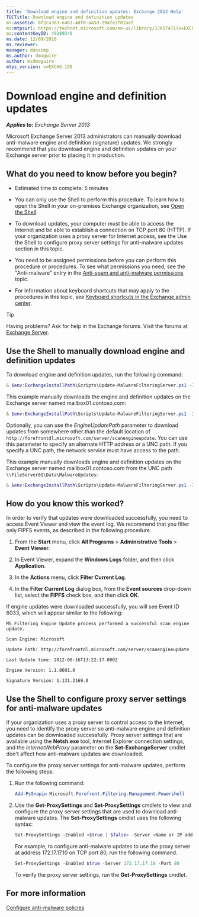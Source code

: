 ```yaml
---
title: 'Download engine and definition updates: Exchange 2013 Help'
TOCTitle: Download engine and definition updates
ms:assetid: 8f2ca383-e463-4df0-aa5d-29afe2f81aaf
ms:mtpsurl: https://technet.microsoft.com/en-us/library/JJ657471(v=EXCHG.150)
ms:contentKeyID: 49289349
ms.date: 12/09/2016
ms.reviewer: 
manager: dansimp
ms.author: dmaguire
author: msdmaguire
mtps_version: v=EXCHG.150
---
```


# Download engine and definition updates

_**Applies to:** Exchange Server 2013_

Microsoft Exchange Server 2013 administrators can manually download anti-malware engine and definition (signature) updates. We strongly recommend that you download engine and definition updates on your Exchange server prior to placing it in production.

## What do you need to know before you begin?

- Estimated time to complete: 5 minutes

- You can only use the Shell to perform this procedure. To learn how to open the Shell in your on-premises Exchange organization, see [Open the Shell](https://technet.microsoft.com/en-us/library/dd638134\(v=exchg.150\)).

- To download updates, your computer must be able to access the Internet and be able to establish a connection on TCP port 80 (HTTP). If your organization uses a proxy server for Internet access, see the Use the Shell to configure proxy server settings for anti-malware updates section in this topic.

- You need to be assigned permissions before you can perform this procedure or procedures. To see what permissions you need, see the "Anti-malware" entry in the [Anti-spam and anti-malware permissions](anti-spam-and-anti-malware-permissions-exchange-2013-help.md) topic.

- For information about keyboard shortcuts that may apply to the procedures in this topic, see [Keyboard shortcuts in the Exchange admin center](keyboard-shortcuts-in-the-exchange-admin-center-2013-help.md).

> [!TIP]
> Having problems? Ask for help in the Exchange forums. Visit the forums at [Exchange Server](https://go.microsoft.com/fwlink/p/?linkid=60612).

## Use the Shell to manually download engine and definition updates

To download engine and definition updates, run the following command:

```powershell
& $env:ExchangeInstallPath\Scripts\Update-MalwareFilteringServer.ps1 -Identity <FQDN of server>
```

This example manually downloads the engine and definition updates on the Exchange server named mailbox01.contoso.com:

```powershell
& $env:ExchangeInstallPath\Scripts\Update-MalwareFilteringServer.ps1 -Identity mailbox01.contoso.com
```

Optionally, you can use the *EngineUpdatePath* parameter to download updates from somewhere other than the default location of `http://forefrontdl.microsoft.com/server/scanengineupdate`. You can use this parameter to specify an alternate HTTP address or a UNC path. If you specify a UNC path, the network service must have access to the path.

This example manually downloads engine and definition updates on the Exchange server named mailbox01.contoso.com from the UNC path `\\FileServer01\Data\MalwareUpdates`:

```powershell
& $env:ExchangeInstallPath\Scripts\Update-MalwareFilteringServer.ps1 -Identity mailbox01.contoso.com -EngineUpdatePath \\FileServer01\Data\MalwareUpdates
```

## How do you know this worked?

In order to verify that updates were downloaded successfully, you need to access Event Viewer and view the event log. We recommend that you filter only FIPFS events, as described in the following procedure.

1. From the **Start** menu, click **All Programs** \> **Administrative Tools** \> **Event Viewer**.

2. In Event Viewer, expand the **Windows Logs** folder, and then click **Application**.

3. In the **Actions** menu, click **Filter Current Log**.

4. In the **Filter Current Log** dialog box, from the **Event sources** drop-down list, select the **FIPFS** check box, and then click **OK**.

If engine updates were downloaded successfully, you will see Event ID 6033, which will appear similar to the following:

`MS Filtering Engine Update process performed a successful scan engine update.`

`Scan Engine: Microsoft`

`Update Path: http://forefrontdl.microsoft.com/server/scanengineupdate`

`Last Update time: ‎2012‎-‎08‎-‎16T13:22:17.000Z`

`Engine Version: 1.1.8601.0`

`Signature Version: 1.131.2169.0`

## Use the Shell to configure proxy server settings for anti-malware updates

If your organization uses a proxy server to control access to the Internet, you need to identify the proxy server so anti-malware engine and definition updates can be downloaded successfully. Proxy server settings that are available using the **Netsh.exe** tool, Internet Explorer connection settings, and the *InternetWebProxy* parameter on the **Set-ExchangeServer** cmdlet don't affect how anti-malware updates are downloaded.

To configure the proxy server settings for anti-malware updates, perform the following steps.

1. Run the following command:

    ```powershell
    Add-PsSnapin Microsoft.Forefront.Filtering.Management.Powershell
    ```

2. Use the **Get-ProxySettings** and **Set-ProxySettings** cmdlets to view and configure the proxy server settings that are used to download anti-malware updates. The **Set-ProxySettings** cmdlet uses the following syntax:

    ```powershell
    Set-ProxySettings -Enabled <$true | $false> -Server <Name or IP address of proxy server> -Port <TCP port of proxy server>
    ```

    For example, to configure anti-malware updates to use the proxy server at address 172.17.17.10 on TCP port 80, run the following command.

    ```powershell
    Set-ProxySettings -Enabled $true -Server 172.17.17.10 -Port 80
    ```

    To verify the proxy server settings, run the **Get-ProxySettings** cmdlet.

## For more information

[Configure anti-malware policies](configure-anti-malware-policies-exchange-2013-help.md)
